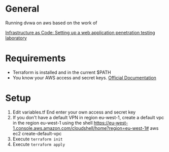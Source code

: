 # General

Running dvwa on aws based on the work of

[Infrastructure as Code: Setting up a web application penetration testing laboratory](https://avasdream.engineer/terraform-hacking-lab)

# Requirements

- Terraform is installed and in the current \$PATH
- You know your AWS access and secret keys. [Official Documentation](https://docs.aws.amazon.com/general/latest/gr/aws-sec-cred-types.html)

# Setup

1. Edit variables.tf End enter your own access and secret key
2. If you don't have a default VPN in region eu-west-1, create a default vpc in the region eu-west-1 using the shell 
https://eu-west-1.console.aws.amazon.com/cloudshell/home?region=eu-west-1# 
aws ec2 create-default-vpc
3. Execute `terraform init`
4. Execute `terraform apply`

